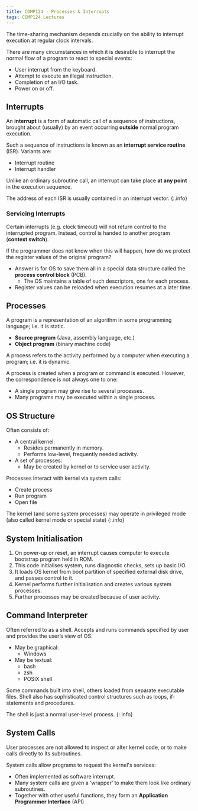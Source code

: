 ```yaml
---
title: COMP124 - Processes & Interrupts
tags: COMP124 Lectures
---
```

The time-sharing mechanism depends crucially on the ability to interrupt execution at regular clock intervals.

There are many circumstances in which it is desirable to interrupt the normal flow of a program to react to special events:

* User interrupt from the keyboard.
* Attempt to execute an illegal instruction.
* Completion of an I/O task.
* Power on or off.

## Interrupts
An **interrupt** is a form of automatic call of a sequence of instructions, brought about (usually) by an event occurring **outside** normal program execution.

Such a sequence of instructions is known as an **interrupt service routine** (ISR). Variants are:

* Interrupt routine
* Interrupt handler

Unlike an ordinary subroutine call, an interrupt can take place **at any point** in the execution sequence.

The address of each ISR is usually contained in
an interrupt vector.
{:.info}

### Servicing Interrupts
Certain interrupts (e.g. clock timeout) will not return control to the interrupted program. Instead, control is handed to another program (**context switch**).

If the programmer does not know when this will
happen, how do we protect the register values of the
original program?

* Answer is for OS to save them all in a special data structure called the **process control block** (PCB).
	* The OS maintains a table of such descriptors, one for each process.
* Register values can be reloaded when execution resumes at a later time.

## Processes
A program is a representation of an algorithm in some programming language; i.e. it is static.

* **Source program** (Java, assembly language, etc.)
* **Object program** (binary machine code)

A process refers to the activity performed by a computer when executing a program; i.e. it is dynamic.

A process is created when a program or command
is executed. However, the correspondence is not always one to one:

* A single program may give rise to several processes.
* Many programs may be executed within a single
process.

## OS Structure
Often consists of:

* A central kernel:
	* Resides permanently in memory.
	* Performs low-level, frequently needed activity.
* A set of processes:
	* May be created by kernel or to service user activity.

Processes interact with kernel via system calls: 

* Create process
* Run program
* Open file

The kernel (and some system processes) may operate in privileged mode (also called kernel mode or special state)
{:.info}

## System Initialisation

1. On power-up or reset, an interrupt causes computer to execute bootstrap program held in ROM.
1. This code initialises system, runs diagnostic checks, sets up basic I/O.
1. It loads OS kernel from boot partition of specified external disk drive, and passes control to it.
1. Kernel performs further initialisation and creates various system processes.
1. Further processes may be created because of
user activity.

## Command Interpreter
Often referred to as a shell. Accepts and runs commands specified by user and provides the user’s view of OS:

* May be graphical:
	* Windows
* May be textual:
	* bash
	* zsh
	* POSIX shell

Some commands built into shell, others loaded from separate executable files. Shell also has sophisticated control structures such as loops, if-statements and procedures.

The shell is just a normal user-level process.
{:.info}

## System Calls
User processes are not allowed to inspect or alter kernel code, or to make calls directly to its subroutines.

System calls allow programs to request the kernel's services:

* Often implemented as software interrupt.
* Many system calls are given a ‘wrapper’ to make them look like ordinary subroutines.
* Together with other useful functions, they
form an **Application Programmer Interface**
(API)